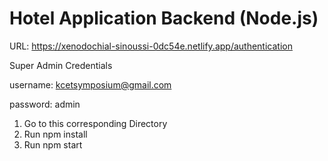 # Hotel Application Backend (Node.js)

URL: https://xenodochial-sinoussi-0dc54e.netlify.app/authentication

Super Admin Credentials

username: kcetsymposium@gmail.com

password: admin

1. Go to this corresponding Directory
2. Run npm install
3. Run npm start
